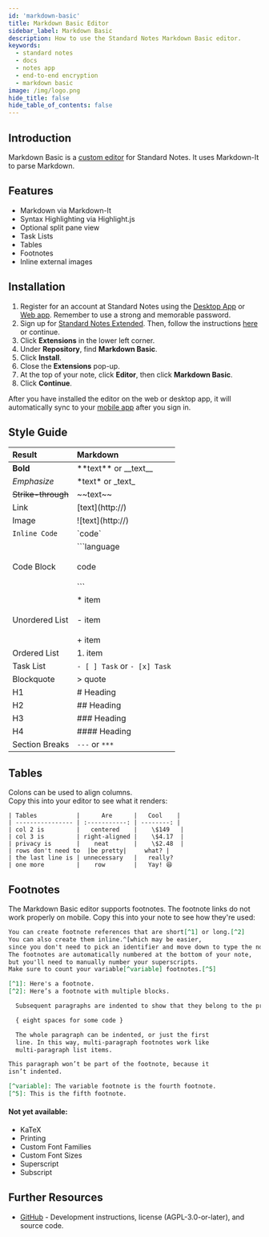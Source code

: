 ```yaml
---
id: 'markdown-basic'
title: Markdown Basic Editor
sidebar_label: Markdown Basic
description: How to use the Standard Notes Markdown Basic editor.
keywords:
  - standard notes
  - docs
  - notes app
  - end-to-end encryption
  - markdown basic
image: /img/logo.png
hide_title: false
hide_table_of_contents: false
---
```


## Introduction

Markdown Basic is a [custom editor](https://standardnotes.org/help/77/what-are-editors) for Standard Notes. It uses Markdown-It to parse Markdown.

## Features

- Markdown via Markdown-It
- Syntax Highlighting via Highlight.js
- Optional split pane view
- Task Lists
- Tables
- Footnotes
- Inline external images

## Installation

1. Register for an account at Standard Notes using the [Desktop App](https://standardnotes.org/download) or [Web app](https://app.standardnotes.org). Remember to use a strong and memorable password.
2. Sign up for [Standard Notes Extended](https://dashboard.standardnotes.org/member). Then, follow the instructions [here](./install-extensions.md) or continue.
3. Click **Extensions** in the lower left corner.
4. Under **Repository**, find **Markdown Basic**.
5. Click **Install**.
6. Close the **Extensions** pop-up.
7. At the top of your note, click **Editor**, then click **Markdown Basic**.
8. Click **Continue**.

After you have installed the editor on the web or desktop app, it will automatically sync to your [mobile app](https://standardnotes.org/download) after you sign in.

## Style Guide

| Result             | Markdown                                     |
| :----------------- | :------------------------------------------- |
| **Bold**           | \*\*text\*\* or \_\_text\_\_                 |
| _Emphasize_        | \*text\* or \_text\_                         |
| ~~Strike-through~~ | \~\~text\~\~                                 |
| Link               | [text]\(http://)                             |
| Image              | ![text]\(http://)                            |
| `Inline Code`      | \`code\`                                     |
| Code Block         | \`\`\`language <br></br>code <br></br>\`\`\` |
| Unordered List     | \* item <br></br> - item <br></br> + item    |
| Ordered List       | 1. item                                      |
| Task List          | `- [ ] Task` or `- [x] Task`                 |
| Blockquote         | \> quote                                     |
| H1                 | # Heading                                    |
| H2                 | ## Heading                                   |
| H3                 | ### Heading                                  |
| H4                 | #### Heading                                 |
| Section Breaks     | `---` or `***`                               |

## Tables

Colons can be used to align columns.  
Copy this into your editor to see what it renders:

```
| Tables           |      Are      |   Cool    |
| ---------------- | :-----------: | --------: |
| col 2 is         |   centered    |    \$149   |
| col 3 is         | right-aligned |    \$4.17  |
| privacy is       |    neat       |    \$2.48  |
| rows don't need to  |be pretty|     what? |
| the last line is | unnecessary   |   really?
| one more         |    row        |   Yay! 😆
```

## Footnotes

The Markdown Basic editor supports footnotes. The footnote links do not work properly on mobile. Copy this into your note to see how they're used:

```md
You can create footnote references that are short[^1] or long.[^2]
You can also create them inline.^[which may be easier,
since you don't need to pick an identifier and move down to type the note]
The footnotes are automatically numbered at the bottom of your note,
but you'll need to manually number your superscripts.
Make sure to count your variable[^variable] footnotes.[^5]

[^1]: Here's a footnote.
[^2]: Here’s a footnote with multiple blocks.

  Subsequent paragraphs are indented to show that they belong to the previous footnote.

  { eight spaces for some code }

  The whole paragraph can be indented, or just the first
  line. In this way, multi-paragraph footnotes work like
  multi-paragraph list items.

This paragraph won’t be part of the footnote, because it
isn’t indented.

[^variable]: The variable footnote is the fourth footnote.
[^5]: This is the fifth footnote.
```

#### Not yet available:

- KaTeX
- Printing
- Custom Font Families
- Custom Font Sizes
- Superscript
- Subscript

## Further Resources

- [GitHub](https://github.com/sn-extensions/markdown-basic/) - Development instructions, license (AGPL-3.0-or-later), and source code.
